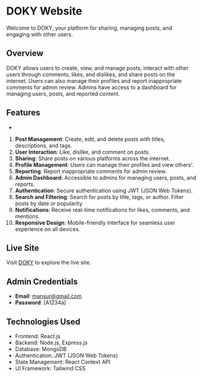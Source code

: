 
# DOKY Website

Welcome to DOKY, your platform for sharing, managing posts, and engaging with other users.

## Overview

DOKY allows users to create, view, and manage posts, interact with other users through comments, likes, and dislikes, and share posts on the internet. Users can also manage their profiles and report inappropriate comments for admin review. Admins have access to a dashboard for managing users, posts, and reported content.

## Features

-
1. **Post Management**: Create, edit, and delete posts with titles, descriptions, and tags.
2. **User Interaction**: Like, dislike, and comment on posts.
3. **Sharing**: Share posts on various platforms across the internet.
4. **Profile Management**: Users can manage their profiles and view others'.
5. **Reporting**: Report inappropriate comments for admin review.
6. **Admin Dashboard**: Accessible to admins for managing users, posts, and reports.
7. **Authentication**: Secure authentication using JWT (JSON Web Tokens).
8. **Search and Filtering**: Search for posts by title, tags, or author. Filter posts by date or popularity.
9. **Notifications**: Receive real-time notifications for likes, comments, and mentions.
10. **Responsive Design**: Mobile-friendly interface for seamless user experience on all devices.


## Live Site

Visit [DOKY](https://heroic-kelpie-0a51f0.netlify.app/) to explore the live site.

## Admin Credentials

- **Email**: mansur@gmail.com
- **Password**: [A1234a]

## Technologies Used

- Frontend: React.js
- Backend: Node.js, Express.js
- Database: MongoDB
- Authentication: JWT (JSON Web Tokens)
- State Management: React Context API
- UI Framework: Tailwind CSS

